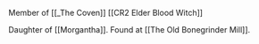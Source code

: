 Member of [[_The Coven]]
[[CR2 Elder Blood Witch]]

Daughter of [[Morgantha]]. Found at [[The Old Bonegrinder Mill]].